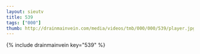```yaml
--- 
layout: sieutv
title: 539
tags: ["000"]
thumb: http://drainmainvein.com/media/videos/tmb/000/000/539/player.jpg
---
```

{% include drainmainvein key="539" %} 
